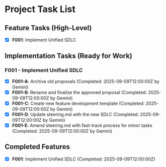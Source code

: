 # Project Task List

## Feature Tasks (High-Level)
- [x] **F001**: Implement Unified SDLC

## Implementation Tasks (Ready for Work)

### F001 - Implement Unified SDLC
- [x] **F001-A**: Archive old proposals (Completed: 2025-09-09T12:00:00Z by Gemini)
- [x] **F001-B**: Rename and finalize the approved proposal (Completed: 2025-09-09T12:00:00Z by Gemini)
- [x] **F001-C**: Create new feature development template (Completed: 2025-09-09T12:00:00Z by Gemini)
- [x] **F001-D**: Update steering.md with the new SDLC (Completed: 2025-09-09T12:00:00Z by Gemini)
- [x] **F001-E**: Amend steering.md with fast-track process for minor tasks (Completed: 2025-09-09T12:00:00Z by Gemini)

## Completed Features
- [x] **F001**: Implement Unified SDLC (Completed: 2025-09-09T12:00:00Z)